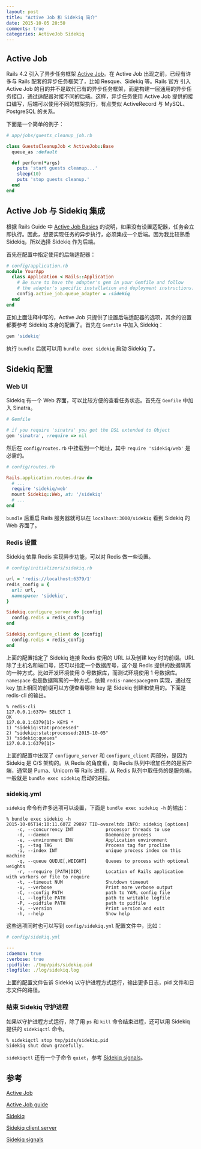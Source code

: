```yaml
---
layout: post
title: "Active Job 和 Sidekiq 简介"
date: 2015-10-05 20:50
comments: true
categories: ActiveJob Sidekiq
---
```


## Active Job

Rails 4.2 引入了异步任务框架 [Active Job][active_job]。在 Active Job 出现之前，已经有许多与 Rails 配套的异步任务框架了，比如 Resque、Sidekiq 等。Rails 官方 引入 Active Job 的目的并不是取代已有的异步任务框架，而是构建一层通用的异步任务接口，通过适配器对接不同的后端。这样，异步任务使用 Active Job 提供的接口编写，后端可以使用不同的框架执行，有点类似 ActiveRecord 与 MySQL、PostgreSQL 的关系。

下面是一个简单的例子：

``` ruby
# app/jobs/guests_cleanup_job.rb

class GuestsCleanupJob < ActiveJob::Base
  queue_as :default

  def perform(*args)
    puts 'start guests cleanup...'
    sleep(10)
    puts 'stop guests cleanup.'
  end
end
```

## Active Job 与 Sidekiq 集成

根据 Rails Guide 中 [Active Job Basics][guide] 的说明，如果没有设置适配器，任务会立即执行。因此，想要实现任务的异步执行，必须集成一个后端。因为我比较熟悉 Sidekiq，所以选择 Sidekiq 作为后端。

首先在配置中指定使用的后端适配器：

``` ruby
# config/application.rb
module YourApp
  class Application < Rails::Application
    # Be sure to have the adapter's gem in your Gemfile and follow
    # the adapter's specific installation and deployment instructions.
    config.active_job.queue_adapter = :sidekiq
  end
end
```

正如上面注释中写的，Active Job 只提供了设置后端适配器的选项，其余的设置都要参考 Sidekiq 本身的配置了。首先在 `Gemfile` 中加入 Sidekiq：

``` ruby
gem 'sidekiq'
```

执行 `bundle` 后就可以用 `bundle exec sidekiq` 启动 Sidekiq 了。

## Sidekiq 配置

### Web UI

Sidekiq 有一个 Web 界面，可以比较方便的查看任务状态。首先在 `Gemfile` 中加入 Sinatra。

``` ruby
# Gemfile

# if you require 'sinatra' you get the DSL extended to Object
gem 'sinatra', :require => nil
```

然后在 `config/routes.rb` 中挂载到一个地址，其中 `require 'sidekiq/web'` 是必需的。

``` ruby
# config/routes.rb

Rails.application.routes.draw do
  # ...
  require 'sidekiq/web'
  mount Sidekiq::Web, at: '/sidekiq'
  # ...
end
```

`bundle` 后重启 Rails 服务器就可以在 `localhost:3000/sidekiq` 看到 Sidekiq 的 Web 界面了。

### Redis 设置

Sidekiq 依靠 Redis 实现异步功能，可以对 Redis 做一些设置。

``` ruby
# config/initializers/sidekiq.rb

url = 'redis://localhost:6379/1'
redis_config = {
  url: url,
  namespace: 'sidekiq',
}

Sidekiq.configure_server do |config|
  config.redis = redis_config
end

Sidekiq.configure_client do |config|
  config.redis = redis_config
end
```

上面的配置指定了 Sidekiq 连接 Redis 使用的 URL 以及创建 key 时的前缀。URL 除了主机名和端口号，还可以指定一个数据库号，这个是 Redis 提供的数据隔离的一种方式。比如开发环境使用 0 号数据库，而测试环境使用 1 号数据库。`namespace` 也是数据隔离的一种方式，依赖 `redis-namespace`gem 实现，通过在 key 加上相同的前缀可以方便查看哪些 key 是 Sidekiq 创建和使用的。下面是 redis-cli 的输出。

```
% redis-cli
127.0.0.1:6379> SELECT 1
OK
127.0.0.1:6379[1]> KEYS *
1) "sidekiq:stat:processed"
2) "sidekiq:stat:processed:2015-10-05"
3) "sidekiq:queues"
127.0.0.1:6379[1]>
```

上面的配置中出现了 `configure_server` 和 `configure_client` 两部分，是因为 Sidekiq 是 C/S 架构的。从 Redis 的角度看，向 Redis 队列中增加任务的是客户端，通常是 Puma、Unicorn 等 Rails 进程，从 Redis 队列中取任务的是服务端，一般就是 `bundle exec sidekiq` 启动的进程。

### sidekiq.yml

`sidekiq` 命令有许多选项可以设置，下面是 `bundle exec sidekiq -h` 的输出：

```
% bundle exec sidekiq -h
2015-10-05T14:10:11.607Z 29897 TID-ovozeltdo INFO: sidekiq [options]
    -c, --concurrency INT            processor threads to use
    -d, --daemon                     Daemonize process
    -e, --environment ENV            Application environment
    -g, --tag TAG                    Process tag for procline
    -i, --index INT                  unique process index on this machine
    -q, --queue QUEUE[,WEIGHT]       Queues to process with optional weights
    -r, --require [PATH|DIR]         Location of Rails application with workers or file to require
    -t, --timeout NUM                Shutdown timeout
    -v, --verbose                    Print more verbose output
    -C, --config PATH                path to YAML config file
    -L, --logfile PATH               path to writable logfile
    -P, --pidfile PATH               path to pidfile
    -V, --version                    Print version and exit
    -h, --help                       Show help
```

这些选项同时也可以写到 `config/sidekiq.yml` 配置文件中，比如：

``` yml
# config/sidekiq.yml

---
:daemon: true
:verbose: true
:pidfile: ./tmp/pids/sidekiq.pid
:logfile: ./log/sidekiq.log
```

上面的配置文件告诉 Sidekiq 以守护进程方式运行，输出更多日志，pid 文件和日志文件的路径。

### 结束 Sidekiq 守护进程

如果以守护进程方式运行，除了用 `ps` 和 `kill` 命令结束进程，还可以用 Sidekiq 提供的 `sidekiqctl` 命令。

```
% sidekiqctl stop tmp/pids/sidekiq.pid
Sidekiq shut down gracefully.
```

`sidekiqctl` 还有一个子命令 `quiet`，参考 [Sidekiq signals][sidekiq_signals]。

## 参考

[Active Job][active_job]

[Active Job guide][guide]

[Sidekiq][sidekiq]

[Sidekiq client server][sidekiq_client_server]

[Sidekiq signals][sidekiq_signals]

[active_job]: https://github.com/rails/rails/tree/master/activejob
[guide]: http://guides.rubyonrails.org/active_job_basics.html
[sidekiq]: https://github.com/mperham/sidekiq
[sidekiq_client_server]: https://github.com/mperham/sidekiq/issues/638
[sidekiq_signals]: https://github.com/mperham/sidekiq/wiki/Signals
